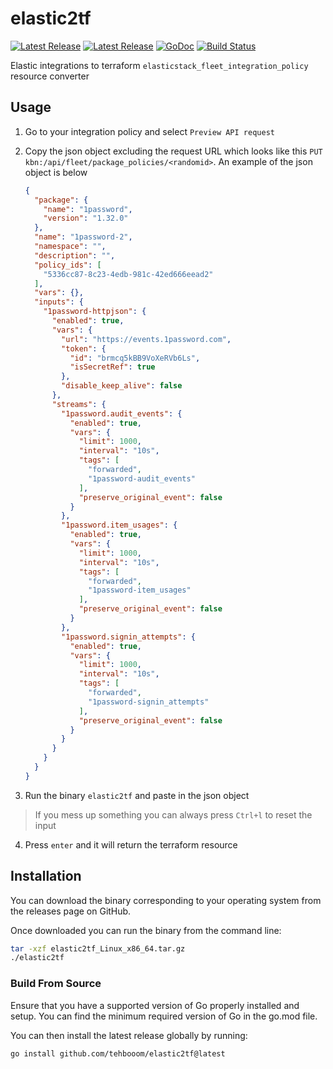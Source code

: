 # elastic2tf

<p>
    <a href="https://github.com/tehbooom/elastic2tf/releases"><img src="https://img.shields.io/github/v/release/tehbooom/elastic2tf.svg" alt="Latest Release"></a>
    <a href="https://github.com/tehbooom/elastic2tf/blob/main/LICENSE"><img src="https://img.shields.io/github/license/tehbooom/elastic2tf" alt="Latest Release"></a>
    <a href="https://goreportcard.com/report/github.com/tehbooom/elastic2tf"><img src="https://goreportcard.com/badge/github.com/tehbooom/elastic2tf" alt="GoDoc"></a>
    <a href="https://github.com/tehbooom/elastic2tf/actions/workflows/lint.yml"><img src="https://github.com/tehbooom/elastic2tf/actions/workflows/lint.yml/badge.svg" alt="Build Status"></a>
</p>


Elastic integrations to terraform `elasticstack_fleet_integration_policy` resource converter

## Usage

1. Go to your integration policy and select `Preview API request`

2. Copy the json object excluding the request URL which looks like this `PUT kbn:/api/fleet/package_policies/<randomid>`. An example of the json object is below

    ```json
    {
      "package": {
        "name": "1password",
        "version": "1.32.0"
      },
      "name": "1password-2",
      "namespace": "",
      "description": "",
      "policy_ids": [
        "5336cc87-8c23-4edb-981c-42ed666eead2"
      ],
      "vars": {},
      "inputs": {
        "1password-httpjson": {
          "enabled": true,
          "vars": {
            "url": "https://events.1password.com",
            "token": {
              "id": "brmcq5kBB9VoXeRVb6Ls",
              "isSecretRef": true
            },
            "disable_keep_alive": false
          },
          "streams": {
            "1password.audit_events": {
              "enabled": true,
              "vars": {
                "limit": 1000,
                "interval": "10s",
                "tags": [
                  "forwarded",
                  "1password-audit_events"
                ],
                "preserve_original_event": false
              }
            },
            "1password.item_usages": {
              "enabled": true,
              "vars": {
                "limit": 1000,
                "interval": "10s",
                "tags": [
                  "forwarded",
                  "1password-item_usages"
                ],
                "preserve_original_event": false
              }
            },
            "1password.signin_attempts": {
              "enabled": true,
              "vars": {
                "limit": 1000,
                "interval": "10s",
                "tags": [
                  "forwarded",
                  "1password-signin_attempts"
                ],
                "preserve_original_event": false
              }
            }
          }
        }
      }
    }
    ```

3. Run the binary `elastic2tf` and paste in the json object

> If you mess up something you can always press `Ctrl+l` to reset the input

4. Press `enter` and it will return the terraform resource

## Installation

You can download the binary corresponding to your operating system from the releases page on GitHub.

Once downloaded you can run the binary from the command line:

```bash
tar -xzf elastic2tf_Linux_x86_64.tar.gz
./elastic2tf
```

### Build From Source

Ensure that you have a supported version of Go properly installed and setup. You can find the minimum required version of Go in the go.mod file.

You can then install the latest release globally by running:

```bash
go install github.com/tehbooom/elastic2tf@latest
```
